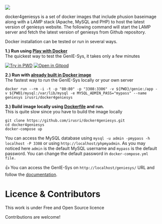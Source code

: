 [![](https://images.microbadger.com/badges/image/irusri/docker4geniesys.svg)](https://microbadger.com/images/irusri/docker4geniesys "Get your own image badge on microbadger.com")

docker4geniesys is a set of docker images that include phusion baseimage along with a LAMP stack (Apache, MySQL and PHP) to host the latest version of geniesys website. The following command will start the LAMP server and fetch the latest version of geniesys from Github repository.


Docker installation can be tested or run in several ways.

**1.\) Run using [Play with Docker](https://labs.play-with-docker.com/)**  
The quickest way to test the GenIE-Sys, it takes only a few minutes

[![Try in PWD](https://raw.githubusercontent.com/play-with-docker/stacks/master/assets/images/button.png)](https://labs.play-with-docker.com/?stack=https://raw.githubusercontent.com/irusri/docker4geniesys/master/pwd-stack.yml#) [![Open in Gitpod](https://gitpod.io/button/open-in-gitpod.svg)](https://gitpod.io/#https://github.com/irusri/docker4geniesys)



**2.\) Run with [already built in Docker image](https://hub.docker.com/r/irusri/docker4geniesys)**                                                                          
The fastest way to run the GenIE-Sys locally or your own server
```text
docker run --rm -i -t -p "80:80" -p "3308:3306" -v ${PWD}/genie:/app -v ${PWD}/mysql:/var/lib/mysql -e MYSQL_ADMIN_PASS="mypass" --name geniesys irusri/docker4geniesys
```

**3.\) Build image locally using [Dockerfile](https://github.com/irusri/docker4geniesys) and run.**  
This is quite slow since you have to build the image locally

```text
git clone https://github.com/irusri/docker4geniesys.git  
cd docker4geniesys  
docker-compose up
```

You can access the MySQL database using `mysql -u admin -pmypass -h localhost -P 3308` or using `http://localhost/phpmyadmin`. As you may noticed here `admin` is the default MySQL username and `mypass` is the default  password. You can change the default password in `docker-compose.yml file.`

👍  You can access the GenIE-Sys on `http://localhost/geniesys/` URL and follow the  [documentation](https://app.gitbook.com/@geniesys/s/geniesys/for-administrators/installation).


Licence & Contributors
======================

This work is under Free and Open Source licence

Contributions are welcome!